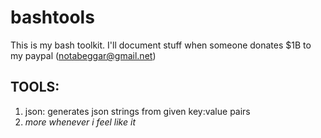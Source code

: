 # bashtools
This is my bash toolkit. I'll document stuff when someone donates $1B to my paypal (notabeggar@gmail.net)

## TOOLS: 
  1. json: generates json strings from given key:value pairs
  2. *more whenever i feel like it*
